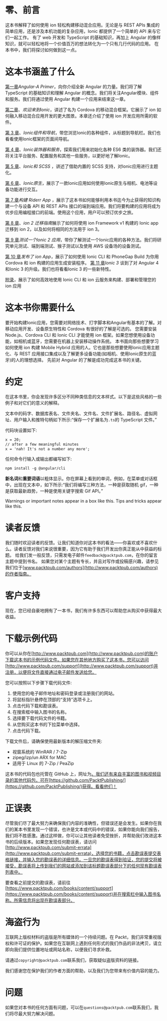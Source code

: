 # 零、前言

这本书解释了如何使用 ion 轻松构建移动混合应用。无论是与 REST APIs 集成的简单应用，还是涉及本机功能的复杂应用，Ionic 都提供了一个简单的 API 来与它们一起工作。
有了 web 开发和 TypeScript 的基础知识，再加上 Angular 的像样知识，就可以轻松地将一个价值百万的想法转化为一个只有几行代码的应用。
在本书中，我们将探讨如何做到这一点。

# 这本书涵盖了什么

[第一章](01.html#K0RQ0-9757c8e51afd47e0a7a9ced32db749b8)*Angular-A Primer*，向你介绍全新 Angular 的力量。我们将了解 TypeScript 的基础知识和理解 Angular 的概念。我们将关注Angular模块、组件和服务。我们将通过使用 Angular 构建一个应用来结束这一章。

[第二章](02.html#181NK0-9757c8e51afd47e0a7a9ced32db749b8)、*欢迎来到Ionic*，讲述了名为 Cordova 的移动混合框架。它展示了 ion 如何融入移动混合应用开发的更大图景。本章还介绍了使用 ion 开发应用所需的软件。

[第 3 章](03.html#1T1400-9757c8e51afd47e0a7a9ced32db749b8)、*Ionic组件和导航*，带您浏览Ionic的各种组件，从标题到导航栏。我们也看看使用Ionic框架的页面间导航。

[第 4 章](04.html#2BASE0-9757c8e51afd47e0a7a9ced32db749b8)、*Ionic装饰器和服务*，探索我们用来初始化各种 ES6 类的装饰器。我们还将关注平台服务、配置服务和其他一些服务，以更好地了解Ionic。

[第 5 章](05.html#2KS220-9757c8e51afd47e0a7a9ced32db749b8)、*Ionic和 SCSS* ，讲述了借助内置的 SCSS 支持，对Ionic应用进行主题化。

[第 6 章](06.html#2SG6I0-9757c8e51afd47e0a7a9ced32db749b8)、*Ionic原生*，展示了一款Ionic应用如何使用Ionic原生与相机、电池等设备功能进行交互。

[第 7 章](07.html#3IE3G0-9757c8e51afd47e0a7a9ced32db749b8)*构建 Riderr App* ，展示了这本书如何能够利用本书迄今为止获得的知识构建一个与设备 API 和 REST APIs 接口的端到端应用。我们将要构建的应用将成为优步应用编程接口的前端。使用这个应用，用户可以预订优步之旅。

[第 8 章](08.html#3UQQQ0-9757c8e51afd47e0a7a9ced32db749b8)、*ion 2 迁移指南*展示了如何将使用 ion Framework v1 构建的 Ionic app 迁移到 ion 2，以及如何将相同的方法用于 ion 3。

[第 9 章](09.html#44HU60-9757c8e51afd47e0a7a9ced32db749b8)*测试一个Ionic 2 应用*，带你了解测试一个Ionic应用的各种方法。我们将研究单元测试、端到端测试、猴子测试以及使用 AWS 设备场的设备测试。

[第 10 章](10.html#4MLOS0-9757c8e51afd47e0a7a9ced32db749b8)*发布了 ion App*，展示了如何使用 Ionic CLI 和 PhoneGap Build 为你用 Cordova 和 ion 构建的应用生成安装程序。
[第 11 章](11.html#523VK0-9757c8e51afd47e0a7a9ced32db749b8)*Ionic 3* 谈到了对 Angular 4 和Ionic 3 的升级。我们也将看看Ionic 3 的一些新特性。

[附录](12.html#5AMKM0-9757c8e51afd47e0a7a9ced32db749b8)，展示了如何高效地使用 Ionic CLI 和 ion 云服务来构建、部署和管理您的 ion 应用

# 这本书你需要什么

要开始构建Ionic应用，您需要对网络技术、打字脚本和Angular有基本的了解。对移动应用开发、设备原生特性和 Cordova 有很好的了解是可选的。
您需要安装 Node.js、Cordova CLI 和 Ionic CLI 才能使用 ion 框架。如果您想使用设备功能，如相机或蓝牙，您需要在机器上安装移动操作系统。
本书面向那些想要学习如何使用 ion 构建 Mobile Hybrid 应用的人。它也是那些想要使用Ionic应用主题化、与 REST 应用接口集成以及了解更多设备功能(如相机、使用Ionic原生的蓝牙)的人的理想选择。
先前对 Angular 的了解是成功完成这本书的关键。

# 约定

在这本书里，你会发现许多区分不同种类信息的文本样式。以下是这些风格的一些例子和对它们的意义的解释。

文本中的码字、数据库表名、文件夹名、文件名、文件扩展名、路径名、虚拟网址、用户输入和推特句柄如下所示:“保存一个扩展名为`.ts`的 TypeScript 文件。”

代码块设置如下:

```html
x = 20; 
// after a few meaningful minutes  
x = 'nah! It's not a number any more';

```

任何命令行输入或输出都编写如下:

```html
npm install -g @angular/cli

```

**新名词**和**重要词语**以粗体显示。你在屏幕上看到的单词，例如，在菜单或对话框中，出现在文本中，如下所示:“我们将编写三种方法，一种是获取随机 gif，一种是获取最新趋势，一种是使用关键字搜索 Gif API。”

Warnings or important notes appear in a box like this. Tips and tricks appear like this.

# 读者反馈

我们随时欢迎读者的反馈。让我们知道你对这本书的看法——你喜欢或不喜欢什么。读者反馈对我们来说很重要，因为它有助于我们开发出你真正能从中获益的标题。
给我们发一般反馈，只需发电子邮件`feedback@packtpub.com`，在你的留言主题中提到书名。
如果您对某个主题有专长，并且对写作或投稿感兴趣，请参见我们位于[www.packtpub.com/authors](http://www.packtpub.com/authors)的作者指南。

# 客户支持

现在，您已经自豪地拥有了一本书，我们有许多东西可以帮助您从购买中获得最大收益。

# 下载示例代码

你可以从你在[http://www.packtpub.com](http://www.packtpub.com)的账户下载这本书的示例代码文件。如果您在其他地方购买了这本书，您可以访问[http://www.packtpub.com/support](http://www.packtpub.com/support)并注册，以便将文件直接通过电子邮件发送给您。

您可以按照以下步骤下载代码文件:

1.  使用您的电子邮件地址和密码登录或注册我们的网站。
2.  将鼠标指针悬停在顶部的“支持”选项卡上。
3.  点击代码下载和勘误表。
4.  在搜索框中输入图书的名称。
5.  选择要下载代码文件的书籍。
6.  从您购买这本书的下拉菜单中选择。
7.  点击代码下载。

下载文件后，请确保使用最新版本的解压缩文件夹:

*   视窗系统的 WinRAR / 7-Zip
*   zipeg/izp/un ARX for MAC
*   适用于 Linux 的 7-Zip / PeaZip

这本书的代码包也托管在 GitHub 上，网址为[。我们还有来自丰富的图书和视频目录的其他代码包，可在](https://github.com/PacktPublishing/Learning-Ionic-Second-Edition)[https://github.com/PacktPublishing/](https://github.com/PacktPublishing/)获得。看看他们！

# 正误表

尽管我们尽了最大努力来确保我们内容的准确性，但错误还是会发生。如果你在我们的某本书里发现一个错误，也许是文本或代码中的错误，如果你能向我们报告，我们将不胜感激。通过这样做，你可以让其他读者免受挫折，并帮助我们改进这本书的后续版本。如果您发现任何勘误表，请访问[http://www.packtpub.com/submit-errata](http://www.packtpub.com/submit-errata)，选择您的书籍，点击勘误表提交表格链接，并输入您的勘误表的详细信息。一旦您的勘误表得到验证，您的提交将被接受，勘误表将上传到我们的网站或添加到该标题勘误表部分下的任何现有勘误表列表中。

要查看之前提交的勘误表，请前往[https://www.packtpub.com/books/content/support](https://www.packtpub.com/books/content/support)并在搜索栏中输入图书名称。所需信息将出现在勘误表部分。

# 海盗行为

互联网上版权材料的盗版是所有媒体的一个持续问题。在 Packt，我们非常重视版权和许可证的保护。如果您在互联网上遇到任何形式的我们作品的非法拷贝，请立即向我们提供位置地址或网站名称，以便我们寻求补救。

请通过`copyright@packtpub.com`联系我们，获取疑似盗版资料的链接。

我们感谢您在保护我们的作者方面的帮助，以及我们为您带来有价值内容的能力。

# 问题

如果您对本书的任何方面有问题，可以在`questions@packtpub.com`联系我们，我们将尽最大努力解决问题。